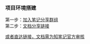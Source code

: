 ### 项目环境搭建
第一步：[加入笔记分享群组](https://www.wiz.cn/wapp/pages/applyJoinGroup?code=tvqujh)
<br>
第二步：[文档分享链接](https://www.wiz.cn/wapp/recent/2216af00-79a8-11ea-abd0-617258734de5?docGuid=aaa11a88-6573-4253-8471-f5e6daf80bc5&cmd=km%2C)

[或者直达链接，文档需为知笔记官方审核](https://274d6950.wiz03.com/wapp/pages/view/share/s/0DjmBg3sFh7F2ChxfR3bHE8d1E75Nx0xZ4jP2SizFr3xMSdQ)
